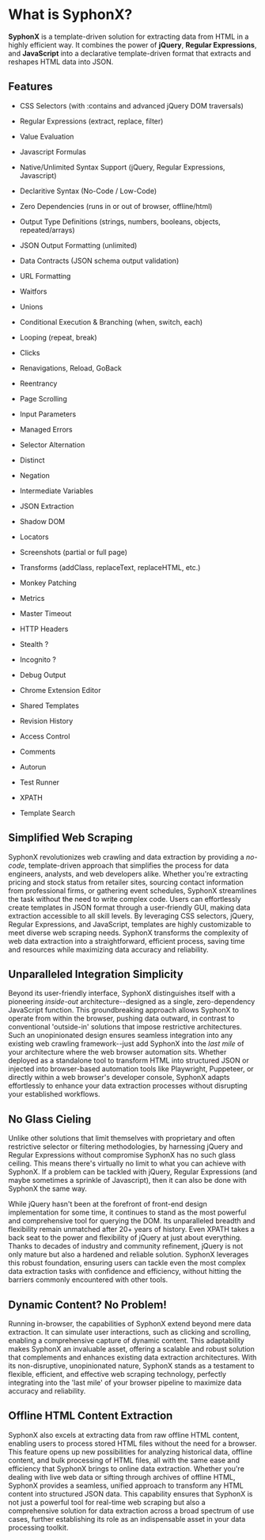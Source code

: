 # What is SyphonX?

**SyphonX** is a template-driven solution for extracting data from HTML in a highly efficient way. It combines the power of **jQuery**, **Regular Expressions**, and **JavaScript** into a declarative template-driven format that extracts and reshapes HTML data into JSON.

## Features
- CSS Selectors (with :contains and advanced jQuery DOM traversals)
- Regular Expressions (extract, replace, filter)
- Value Evaluation
- Javascript Formulas
- Native/Unlimited Syntax Support (jQuery, Regular Expressions, Javascript)
- Declaritive Syntax (No-Code / Low-Code)
- Zero Dependencies (runs in or out of browser, offline/html)
- Output Type Definitions (strings, numbers, booleans, objects, repeated/arrays)
- JSON Output Formatting (unlimited)
- Data Contracts (JSON schema output validation)
- URL Formatting
- Waitfors
- Unions
- Conditional Execution & Branching (when, switch, each)
- Looping (repeat, break)
- Clicks
- Renavigations, Reload, GoBack
- Reentrancy
- Page Scrolling
- Input Parameters
- Managed Errors
- Selector Alternation
- Distinct
- Negation
- Intermediate Variables
- JSON Extraction
- Shadow DOM
- Locators
- Screenshots (partial or full page)
- Transforms (addClass, replaceText, replaceHTML, etc.)
- Monkey Patching
- Metrics
- Master Timeout
- HTTP Headers
- Stealth ?
- Incognito ?
- Debug Output
- Chrome Extension Editor
- Shared Templates
- Revision History
- Access Control
- Comments
- Autorun
- Test Runner

- XPATH
- Template Search


## Simplified Web Scraping

SyphonX revolutionizes web crawling and data extraction by providing a *no-code*, template-driven approach that simplifies the process for data engineers, analysts, and web developers alike. Whether you're extracting pricing and stock status from retailer sites, sourcing contact information from professional firms, or gathering event schedules, SyphonX streamlines the task without the need to write complex code. Users can effortlessly create templates in JSON format through a user-friendly GUI, making data extraction accessible to all skill levels. By leveraging CSS selectors, jQuery, Regular Expressions, and JavaScript, templates are highly customizable to meet diverse web scraping needs. SyphonX transforms the complexity of web data extraction into a straightforward, efficient process, saving time and resources while maximizing data accuracy and reliability.

## Unparalleled Integration Simplicity

Beyond its user-friendly interface, SyphonX distinguishes itself with a pioneering *inside-out* architecture--designed as a single, zero-dependency JavaScript function. This groundbreaking approach allows SyphonX to operate from within the browser, pushing data outward, in contrast to conventional 'outside-in' solutions that impose restrictive architectures. Such an unopinionated design ensures seamless integration into any existing web crawling framework--just add SyphonX into the *last mile* of your architecture where the web browser automation sits. Whether deployed as a standalone tool to transform HTML into structured JSON or injected into browser-based automation tools like Playwright, Puppeteer, or directly within a web browser's developer console, SyphonX adapts effortlessly to enhance your data extraction processes without disrupting your established workflows.

## No Glass Cieling

Unlike other solutions that limit themselves with proprietary and often restrictive selector or filtering methodologies, by harnessing jQuery and Regular Expressions without compromise SyphonX has no such glass ceiling. This means there's virtually no limit to what you can achieve with SyphonX. If a problem can be tackled with jQuery, Regular Expressions (and maybe sometimes a sprinkle of Javascript), then it can also be done with SyphonX the same way.

While jQuery hasn't been at the forefront of front-end design implementation for some time, it continues to stand as the most powerful and comprehensive tool for querying the DOM. Its unparalleled breadth and flexibility remain unmatched after 20+ years of history. Even XPATH takes a back seat to the power and flexibility of jQuery at just about everything. Thanks to decades of industry and community refinement, jQuery is not only mature but also a hardened and reliable solution. SyphonX leverages this robust foundation, ensuring users can tackle even the most complex data extraction tasks with confidence and efficiency, without hitting the barriers commonly encountered with other tools.

## Dynamic Content? No Problem!

Running in-browser, the capabilities of SyphonX extend beyond mere data extraction. It can simulate user interactions, such as clicking and scrolling, enabling a comprehensive capture of dynamic content. This adaptability makes SyphonX an invaluable asset, offering a scalable and robust solution that complements and enhances existing data extraction architectures. With its non-disruptive, unopinionated nature, SyphonX stands as a testament to flexible, efficient, and effective web scraping technology, perfectly integrating into the 'last mile' of your browser pipeline to maximize data accuracy and reliability.

## Offline HTML Content Extraction

SyphonX also excels at extracting data from raw offline HTML content, enabling users to process stored HTML files without the need for a browser. This feature opens up new possibilities for analyzing historical data, offline content, and bulk processing of HTML files, all with the same ease and efficiency that SyphonX brings to online data extraction. Whether you're dealing with live web data or sifting through archives of offline HTML, SyphonX provides a seamless, unified approach to transform any HTML content into structured JSON data. This capability ensures that SyphonX is not just a powerful tool for real-time web scraping but also a comprehensive solution for data extraction across a broad spectrum of use cases, further establishing its role as an indispensable asset in your data processing toolkit.
